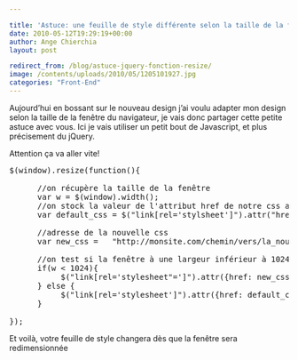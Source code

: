 ```yaml
---

title: 'Astuce: une feuille de style différente selon la taille de la fenêtre'
date: 2010-05-12T19:29:19+00:00
author: Ange Chierchia
layout: post

redirect_from: /blog/astuce-jquery-fonction-resize/
image: /contents/uploads/2010/05/1205101927.jpg
categories: "Front-End"
---
```

Aujourd&rsquo;hui en bossant sur le nouveau design j&rsquo;ai voulu adapter mon design selon la taille de la fenêtre du navigateur, je vais donc partager cette petite astuce avec vous. Ici je vais utiliser un petit bout de Javascript, et plus précisement du jQuery.<!--more-->

Attention ça va aller vite!

<pre class="brush:js">$(window).resize(function(){

      //on récupère la taille de la fenêtre
      var w = $(window).width();
      //on stock la valeur de l'attribut href de notre css actuelle
      var default_css = $("link[rel='stylsheet']").attr("href");

      //adresse de la nouvelle css
      var new_css =   "http://monsite.com/chemin/vers/la_nouvelle.css";

      //on test si la fenêtre à une largeur inférieur à 1024px
      if(w &lt; 1024){
           $("link[rel='stylesheet"=']").attr({href: new_css});
      } else {
           $("link[rel='stylesheet']").attr({href: default_css});
      }

});</pre>

Et voilà, votre feuille de style changera dès que la fenêtre sera redimensionnée